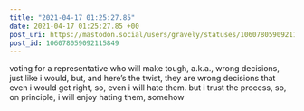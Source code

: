 ```yaml
---
title: "2021-04-17 01:25:27.85"
date: 2021-04-17 01:25:27.85 +00
post_uri: https://mastodon.social/users/gravely/statuses/106078059092115849
post_id: 106078059092115849
---
```

voting for a representative who will make tough, a.k.a., wrong decisions, just like i would, but, and here’s the twist, they are wrong decisions that even i would get right, so, even i will hate them. but i trust the process, so, on principle, i will enjoy hating them, somehow


